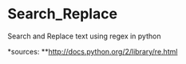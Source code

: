 Search_Replace
==============

Search and Replace text using regex in python

*sources:
**http://docs.python.org/2/library/re.html
